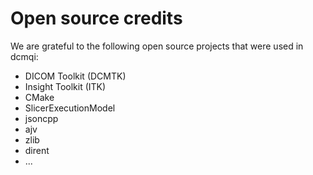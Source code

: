 # Open source credits

We are grateful to the following open source projects that were used in dcmqi:

* DICOM Toolkit (DCMTK)
* Insight Toolkit (ITK)
* CMake
* SlicerExecutionModel
* jsoncpp
* ajv
* zlib
* dirent
* ...